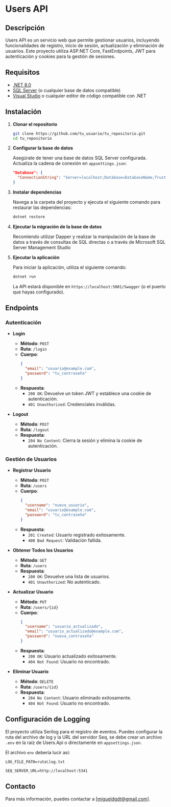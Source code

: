 # Users API

## Descripción

Users API es un servicio web que permite gestionar usuarios, incluyendo funcionalidades de registro, inicio de sesión, actualización y eliminación de usuarios. Este proyecto utiliza ASP.NET Core, FastEndpoints, JWT para autenticación y cookies para la gestión de sesiones.

## Requisitos

- [.NET 8.0](https://dotnet.microsoft.com/download/dotnet/8.0)
- [SQL Server](https://www.microsoft.com/en-us/sql-server/sql-server-downloads) (o cualquier base de datos compatible)
- [Visual Studio](https://visualstudio.microsoft.com/) o cualquier editor de código compatible con .NET

## Instalación

1. **Clonar el repositorio**

   ```bash
   git clone https://github.com/tu_usuario/tu_repositorio.git
   cd tu_repositorio
   ```

2. **Configurar la base de datos**

   Asegúrate de tener una base de datos SQL Server configurada. Actualiza la cadena de conexión en `appsettings.json`:

   ```json
   "Database": {
     "ConnectionString": "Server=localhost;Database=DatabaseName;Trusted_Connection=True;TrustServerCertificate=True;MultipleActiveResultSets=true"
   }
   ```

3. **Instalar dependencias**

   Navega a la carpeta del proyecto y ejecuta el siguiente comando para restaurar las dependencias:

   ```bash
   dotnet restore
   ```

4. **Ejecutar la migración de la base de datos**

   Recomiendo utilizar Dapper y realizar la manipulación de la base de datos a través de consultas de SQL directas o a través de Microsoft SQL Server Management Studio

5. **Ejecutar la aplicación**

   Para iniciar la aplicación, utiliza el siguiente comando:

   ```bash
   dotnet run
   ```

   La API estará disponible en `https://localhost:5001/Swagger` (o el puerto que hayas configurado).

## Endpoints

### Autenticación

- **Login**
  - **Método**: `POST`
  - **Ruta**: `/login`
  - **Cuerpo**:
    ```json
    {
      "email": "usuario@example.com",
      "password": "tu_contraseña"
    }
    ```
  - **Respuesta**:
    - `200 OK`: Devuelve un token JWT y establece una cookie de autenticación.
    - `401 Unauthorized`: Credenciales inválidas.

- **Logout**
  - **Método**: `POST`
  - **Ruta**: `/logout`
  - **Respuesta**:
    - `204 No Content`: Cierra la sesión y elimina la cookie de autenticación.

### Gestión de Usuarios

- **Registrar Usuario**
  - **Método**: `POST`
  - **Ruta**: `/users`
  - **Cuerpo**:
    ```json
    {
      "username": "nuevo_usuario",
      "email": "usuario@example.com",
      "password": "tu_contraseña"
    }
    ```
  - **Respuesta**:
    - `201 Created`: Usuario registrado exitosamente.
    - `400 Bad Request`: Validación fallida.

- **Obtener Todos los Usuarios**
  - **Método**: `GET`
  - **Ruta**: `/users`
  - **Respuesta**:
    - `200 OK`: Devuelve una lista de usuarios.
    - `401 Unauthorized`: No autenticado.

- **Actualizar Usuario**
  - **Método**: `PUT`
  - **Ruta**: `/users/{id}`
  - **Cuerpo**:
    ```json
    {
      "username": "usuario_actualizado",
      "email": "usuario_actualizado@example.com",
      "password": "nueva_contraseña"
    }
    ```
  - **Respuesta**:
    - `200 OK`: Usuario actualizado exitosamente.
    - `404 Not Found`: Usuario no encontrado.

- **Eliminar Usuario**
  - **Método**: `DELETE`
  - **Ruta**: `/users/{id}`
  - **Respuesta**:
    - `204 No Content`: Usuario eliminado exitosamente.
    - `404 Not Found`: Usuario no encontrado.

## Configuración de Logging

El proyecto utiliza Serilog para el registro de eventos. Puedes configurar la ruta del archivo de log y la URL del servidor Seq, se debe crear un archivo `.env` en la raíz de Users.Api o directamente en `appsettings.json`.

El archivo `env` debería lucir así:
```env
LOG_FILE_PATH=ruta\log.txt

SEQ_SERVER_URL=http://localhost:5341
```

## Contacto

Para más información, puedes contactar a [migueldgdt@gmail.com].
